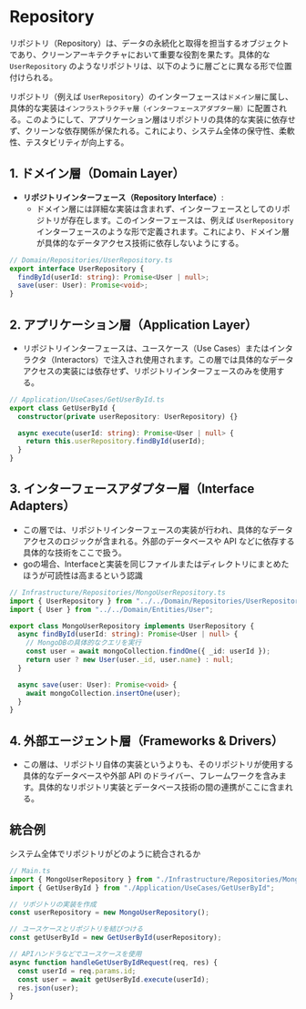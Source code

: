 # Repository

リポジトリ（Repository）は、データの永続化と取得を担当するオブジェクトであり、クリーンアーキテクチャにおいて重要な役割を果たす。具体的な `UserRepository` のようなリポジトリは、以下のように層ごとに異なる形で位置付けられる。

リポジトリ（例えば `UserRepository`）のインターフェースは`ドメイン層`に属し、具体的な実装は`インフラストラクチャ層（インターフェースアダプター層）`に配置される。このようにして、アプリケーション層はリポジトリの具体的な実装に依存せず、クリーンな依存関係が保たれる。これにより、システム全体の保守性、柔軟性、テスタビリティが向上する。

## 1. ドメイン層（Domain Layer）

- **リポジトリインターフェース（Repository Interface）**:
  - ドメイン層には詳細な実装は含まれず、インターフェースとしてのリポジトリが存在します。このインターフェースは、例えば `UserRepository` インターフェースのような形で定義されます。これにより、ドメイン層が具体的なデータアクセス技術に依存しないようにする。

```ts
// Domain/Repositories/UserRepository.ts
export interface UserRepository {
  findById(userId: string): Promise<User | null>;
  save(user: User): Promise<void>;
}
```

## 2. アプリケーション層（Application Layer）

- リポジトリインターフェースは、ユースケース（Use Cases）またはインタラクタ（Interactors）で注入され使用されます。この層では具体的なデータアクセスの実装には依存せず、リポジトリインターフェースのみを使用する。

```ts
// Application/UseCases/GetUserById.ts
export class GetUserById {
  constructor(private userRepository: UserRepository) {}

  async execute(userId: string): Promise<User | null> {
    return this.userRepository.findById(userId);
  }
}
```

## 3. インターフェースアダプター層（Interface Adapters）

- この層では、リポジトリインターフェースの実装が行われ、具体的なデータアクセスのロジックが含まれる。外部のデータベースや API などに依存する具体的な技術をここで扱う。
- goの場合、Interfaceと実装を同じファイルまたはディレクトリにまとめたほうが可読性は高まるという認識

```ts
// Infrastructure/Repositories/MongoUserRepository.ts
import { UserRepository } from "../../Domain/Repositories/UserRepository";
import { User } from "../../Domain/Entities/User";

export class MongoUserRepository implements UserRepository {
  async findById(userId: string): Promise<User | null> {
    // MongoDBの具体的なクエリを実行
    const user = await mongoCollection.findOne({ _id: userId });
    return user ? new User(user._id, user.name) : null;
  }

  async save(user: User): Promise<void> {
    await mongoCollection.insertOne(user);
  }
}
```

## 4. 外部エージェント層（Frameworks & Drivers）

- この層は、リポジトリ自体の実装というよりも、そのリポジトリが使用する具体的なデータベースや外部 API のドライバー、フレームワークを含みます。具体的なリポジトリ実装とデータベース技術の間の連携がここに含まれる。

## 統合例

システム全体でリポジトリがどのように統合されるか

```ts
// Main.ts
import { MongoUserRepository } from "./Infrastructure/Repositories/MongoUserRepository";
import { GetUserById } from "./Application/UseCases/GetUserById";

// リポジトリの実装を作成
const userRepository = new MongoUserRepository();

// ユースケースとリポジトリを結びつける
const getUserById = new GetUserById(userRepository);

// APIハンドラなどでユースケースを使用
async function handleGetUserByIdRequest(req, res) {
  const userId = req.params.id;
  const user = await getUserById.execute(userId);
  res.json(user);
}
```
